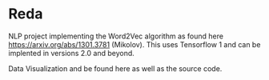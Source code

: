 # Reda
NLP project implementing the Word2Vec algorithm as found here https://arxiv.org/abs/1301.3781 (Mikolov).
This uses Tensorflow 1 and can be implented in versions 2.0 and beyond.

Data Visualization and be found here as well as the source code.
